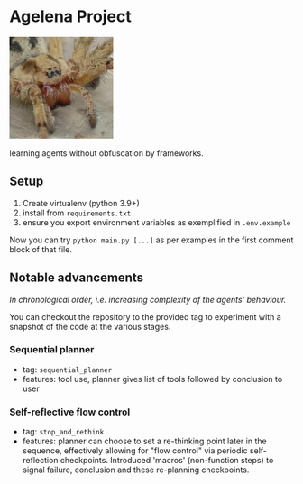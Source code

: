 # Agelena Project

![A lovely lady A. labyrinthica](https://raw.githubusercontent.com/hemidactylus/agelena/main/pictures/age.png)

learning agents without obfuscation by frameworks.

## Setup

1. Create virtualenv (python 3.9+)
2. install from `requirements.txt`
3. ensure you export environment variables as exemplified in `.env.example`

Now you can try `python main.py [...]` as per examples in the first comment block of that file.

## Notable advancements

_In chronological order, i.e. increasing complexity of the agents' behaviour._

You can checkout the repository to the provided tag to experiment with a snapshot of the code at the various stages.

### Sequential planner

- tag: `sequential_planner`
- features: tool use, planner gives list of tools followed by conclusion to user

### Self-reflective flow control

- tag: `stop_and_rethink`
- features: planner can choose to set a re-thinking point later in the sequence, effectively allowing for "flow control" via periodic self-reflection checkpoints. Introduced 'macros' (non-function steps) to signal failure, conclusion and these re-planning checkpoints.

